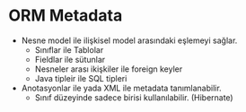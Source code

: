 # ORM Metadata

- Nesne model ile ilişkisel model arasındaki eşlemeyi sağlar.
    - Sınıflar ile Tablolar
    - Fieldlar ile sütunlar
    - Nesneler arası ikişkiler ile foreign keyler
    - Java tipleir ile SQL tipleri
- Anotasyonlar ile yada XML ile metadata tanımlanabilir.
    - Sınıf düzeyinde sadece birisi kullanılabilir. (Hibernate)
  